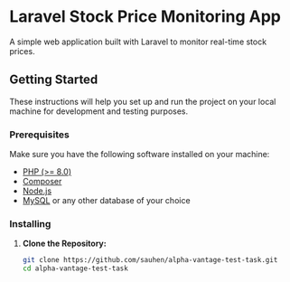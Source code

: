 # Laravel Stock Price Monitoring App

A simple web application built with Laravel to monitor real-time stock prices.

## Getting Started

These instructions will help you set up and run the project on your local machine for development and testing purposes.

### Prerequisites

Make sure you have the following software installed on your machine:

- [PHP (>= 8.0)](https://www.php.net/)
- [Composer](https://getcomposer.org/)
- [Node.js](https://nodejs.org/en/)
- [MySQL](https://www.mysql.com/) or any other database of your choice

### Installing

1. **Clone the Repository:**

   ```bash
   git clone https://github.com/sauhen/alpha-vantage-test-task.git
   cd alpha-vantage-test-task
